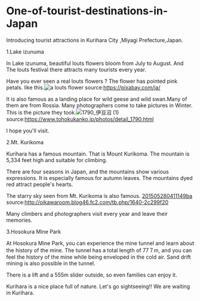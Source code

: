 # One-of-tourist-destinations-in-Japan
Introducing tourist attractions in Kurihara City ,Miyagi Prefecture,Japan.

1.Lake izunuma

In Lake izunuma, beautiful louts flowers bloom from July to August. And The louts festival there attracts many tourists every year.

Have you ever seen a real louts flowers ?
The flower has pointed pink petals.
like this.![a louts flower](https://user-images.githubusercontent.com/108656454/182286212-5dfa0f8c-7675-4c17-863a-4a5cc50a2ed1.jpg)
source:https://pixabay.com/ja/

It is also famous as a landing place for wild geese and wild swan.Many of them are from Rossia.
Many photographers come to take pictures in Winter.
This is the picture they took.![1790_伊豆沼 (1)](https://user-images.githubusercontent.com/108656454/182290193-c9003f28-c78c-4cdf-82d9-deb65e92e11b.jpg)
source:https://www.tohokukanko.jp/photos/detail_1790.html

I hope you'll visit.

2.Mt. Kurikoma

Kurihara has a famous mountain. That is Mount Kurikoma.
The mountain is 5,334 feet high and suitable for climbing.

There are four seasons in Japan, and the mountains show various expressions.
It is especially famous for autumn leaves. The mountains dyed red attract people's hearts.

The starry sky seen from Mt. Kurikoma is also famous.
[201505280411149ba](https://user-images.githubusercontent.com/108656454/183317997-45a216fd-e0b3-49f9-9ba5-0584a72cf55c.jpg)
source:http://oikawaroom.blog46.fc2.com/tb.php/1640-2c299f20

Many climbers and photographers visit every year and leave their memories.

3.Hosokura Mine Park

At Hosokura Mine Park, you can experience the mine tunnel and learn about the history of the mine. The tunnel has a total length of 77７m, and you can feel the history of the mine while being enveloped in the cold air. Sand drift mining is also possible in the tunnel.

There is a lift and a 555m slider outside, so even families can enjoy it.

Kurihara is a nice place full of nature. Let's go sightseeing!!
We are waiting in Kurihara.


